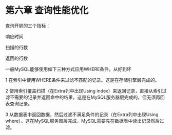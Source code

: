 # 第六章 查询性能优化

查询开销的三个指标：

响应时间

扫描的行数

返回的行数





一般MySQL能够使用如下三种方式应用WHERE条件。从好到坏

1 在索引中使用WHERE条件来过滤不匹配的记录。这是在存储引擎层完成的。

2 使用索引覆盖扫描（在Extra列中出现Using index）来返回记录，直接从索引过滤不需要的记录并返回命中的结果。这是在MySQL服务器层完成的，但无须再回表查询记录。

3 从数据表中返回数据，然后过滤不满足条件的记录（在Extra列中出现Using where）。这在MySQL服务器层完成，MySQL需要先在数据表中读出记录然后过滤。



